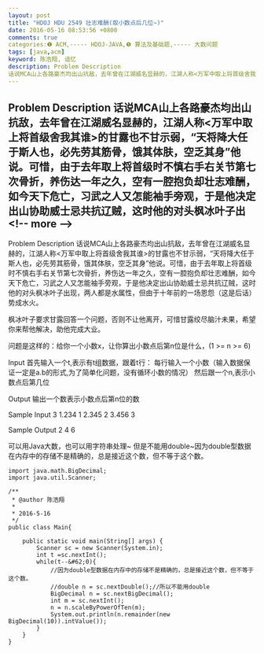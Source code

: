 ```yaml
---
layout: post
title: "HDOJ HDU 2549 壮志难酬(取小数点后几位~)"
date: 2016-05-16 08:53:56 +0800
comments: true
categories:❶ ACM,----- HDOJ-JAVA,❺ 算法及基础题,----- 大数问题
tags: [java,acm]
keyword: 陈浩翔, 谙忆
description: Problem Description 
话说MCA山上各路豪杰均出山抗敌，去年曾在江湖威名显赫的，江湖人称<万军中取上将首级舍我其谁>的甘露也不甘示弱，“天将降大任于斯人也，必先劳其筋骨，饿其体肤，空乏其身”他说。可惜，由于去年取上将首级时不慎右手右关节第七次骨折，养伤达一年之久，空有一腔抱负却壮志难酬，如今天下危亡，习武之人又怎能袖手旁观，于是他决定出山协助威士忌共抗辽贼，这时他的对头枫冰叶子出 
---
```



Problem Description 
话说MCA山上各路豪杰均出山抗敌，去年曾在江湖威名显赫的，江湖人称&#60;万军中取上将首级舍我其谁&#62;的甘露也不甘示弱，“天将降大任于斯人也，必先劳其筋骨，饿其体肤，空乏其身”他说。可惜，由于去年取上将首级时不慎右手右关节第七次骨折，养伤达一年之久，空有一腔抱负却壮志难酬，如今天下危亡，习武之人又怎能袖手旁观，于是他决定出山协助威士忌共抗辽贼，这时他的对头枫冰叶子出
&#60;!-- more --&#62;
----------

Problem Description
话说MCA山上各路豪杰均出山抗敌，去年曾在江湖威名显赫的，江湖人称&#60;万军中取上将首级舍我其谁&#62;的甘露也不甘示弱，“天将降大任于斯人也，必先劳其筋骨，饿其体肤，空乏其身”他说。可惜，由于去年取上将首级时不慎右手右关节第七次骨折，养伤达一年之久，空有一腔抱负却壮志难酬，如今天下危亡，习武之人又怎能袖手旁观，于是他决定出山协助威士忌共抗辽贼，这时他的对头枫冰叶子出现，两人都是水属性，但由于十年前的一场恩怨（这是后话）势成水火。

枫冰叶子要求甘露回答一个问题，否则不让他离开，可惜甘露绞尽脑汁未果，希望你来帮他解决，助他完成大业。

问题是这样的：给你一个小数x，让你算出小数点后第n位是什么，(1 >= n >= 6)

 

Input
首先输入一个t,表示有t组数据，跟着t行：
每行输入一个小数（输入数据保证一定是a.b的形式,为了简单化问题，没有循环小数的情况）
然后跟一个n,表示小数点后第几位

 

Output
输出一个数表示小数点后第n位的数

 

Sample Input
3
1.234 1
2.345 2
3.456 3
 

Sample Output
2
4
6


可以用Java大数，也可以用字符串处理~
但是不能用double~因为double型数据在内存中的存储不是精确的，总是接近这个数，但不等于这个数。


```
import java.math.BigDecimal;
import java.util.Scanner;

/**
 * @author 陈浩翔
 *
 * 2016-5-16
 */
public class Main{

	public static void main(String[] args) {
		Scanner sc = new Scanner(System.in);
		int t =sc.nextInt();
		while(t--&#62;0){
			//因为double型数据在内存中的存储不是精确的，总是接近这个数，但不等于这个数。
			//double n = sc.nextDouble();//所以不能用double
			BigDecimal n = sc.nextBigDecimal();
			int m = sc.nextInt();
			n = n.scaleByPowerOfTen(m);
			System.out.println(n.remainder(new BigDecimal(10)).intValue());
		}
	}
}

```